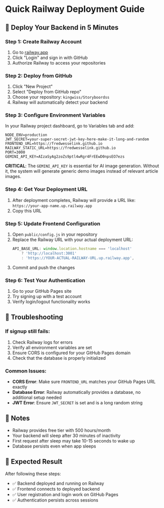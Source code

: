 # Quick Railway Deployment Guide

## 🚀 Deploy Your Backend in 5 Minutes

### Step 1: Create Railway Account
1. Go to [railway.app](https://railway.app)
2. Click "Login" and sign in with GitHub
3. Authorize Railway to access your repositories

### Step 2: Deploy from GitHub
1. Click "New Project"
2. Select "Deploy from GitHub repo"
3. Choose your repository: `kingwiss/Storyboordss`
4. Railway will automatically detect your backend

### Step 3: Configure Environment Variables
In your Railway project dashboard, go to Variables tab and add:

```
NODE_ENV=production
JWT_SECRET=your-super-secret-jwt-key-here-make-it-long-and-random
FRONTEND_URL=https://fredwesselink.github.io
RAILWAY_STATIC_URL=https://fredwesselink.github.io
PORT=3000
GEMINI_API_KEY=AIzaSyAg2zoZs9ptl4wRgr4FrEEwD0npsEO7ezs
```

**CRITICAL**: The `GEMINI_API_KEY` is essential for AI image generation. Without it, the system will generate generic demo images instead of relevant article images.

### Step 4: Get Your Deployment URL
1. After deployment completes, Railway will provide a URL like:
   `https://your-app-name.up.railway.app`
2. Copy this URL

### Step 5: Update Frontend Configuration
1. Open `public/config.js` in your repository
2. Replace the Railway URL with your actual deployment URL:
   ```javascript
   API_BASE_URL: window.location.hostname === 'localhost' 
       ? 'http://localhost:3001'
       : 'https://YOUR-ACTUAL-RAILWAY-URL.up.railway.app',
   ```
3. Commit and push the changes

### Step 6: Test Your Authentication
1. Go to your GitHub Pages site
2. Try signing up with a test account
3. Verify login/logout functionality works

## 🔧 Troubleshooting

### If signup still fails:
1. Check Railway logs for errors
2. Verify all environment variables are set
3. Ensure CORS is configured for your GitHub Pages domain
4. Check that the database is properly initialized

### Common Issues:
- **CORS Error**: Make sure `FRONTEND_URL` matches your GitHub Pages URL exactly
- **Database Error**: Railway automatically provides a database, no additional setup needed
- **JWT Error**: Ensure `JWT_SECRET` is set and is a long random string

## 📝 Notes
- Railway provides free tier with 500 hours/month
- Your backend will sleep after 30 minutes of inactivity
- First request after sleep may take 10-15 seconds to wake up
- Database persists even when app sleeps

## 🎯 Expected Result
After following these steps:
- ✅ Backend deployed and running on Railway
- ✅ Frontend connects to deployed backend
- ✅ User registration and login work on GitHub Pages
- ✅ Authentication persists across sessions